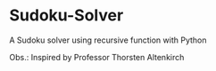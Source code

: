 # Sudoku-Solver
A Sudoku solver using recursive function with Python

Obs.: Inspired by Professor Thorsten Altenkirch
